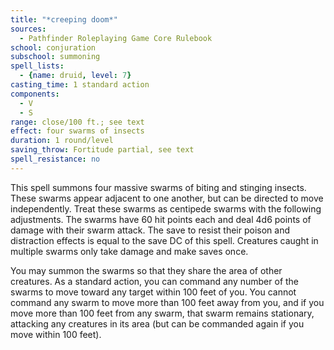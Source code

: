 ```yaml
---
title: "*creeping doom*"
sources:
  - Pathfinder Roleplaying Game Core Rulebook
school: conjuration
subschool: summoning
spell_lists:
  - {name: druid, level: 7}
casting_time: 1 standard action
components:
  - V
  - S
range: close/100 ft.; see text
effect: four swarms of insects
duration: 1 round/level
saving_throw: Fortitude partial, see text
spell_resistance: no
---
```


This spell summons four massive swarms of biting and stinging insects. These swarms appear adjacent to one another, but can be directed to move independently. Treat these swarms as centipede swarms with the following adjustments. The swarms have 60 hit points each and deal 4d6 points of damage with their swarm attack. The save to resist their poison and distraction effects is equal to the save DC of this spell. Creatures caught in multiple swarms only take damage and make saves once.

You may summon the swarms so that they share the area of other creatures. As a standard action, you can command any number of the swarms to move toward any target within 100 feet of you. You cannot command any swarm to move more than 100 feet away from you, and if you move more than 100 feet from any swarm, that swarm remains stationary, attacking any creatures in its area (but can be commanded again if you move within 100 feet).

